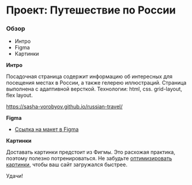 # Проект: Путешествие по России

### Обзор
* Интро
* Figma
* Картинки

**Интро**

Посадочная страница содержит информацию об интересных для посещения местах в России, а также гелерею иллюстраций. Страница выполнена с адаптивной версткой. Технологии: html, css. grid-layout, flex layout.

https://sasha-vorobyov.github.io/russian-travel/

**Figma**

* [Ссылка на макет в Figma](https://www.figma.com/file/5S2WSbEFL6awjVWJ0NWL8Q/Sprint-3_-Russia-_-desktop-mobile?node-id=28503%3A0)

**Картинки**

Доставать картинки предстоит из Фигмы. Это расхожая практика, поэтому полезно потренироваться.
Не забудьте [оптимизировать картинки](https://tinypng.com/), чтобы ваш сайт загружался быстрее.

Удачи!
